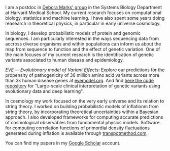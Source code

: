 
<br><br>

I am a postdoc in [Debora Marks' group](https://marks.hms.harvard.edu/) in the Systems Biology Department at Harvard Medical School. My current research focuses on computational biology, statistics and machine learning. I have also spent some years doing reasearch in theoretical physics, in particular in early universe cosmology. 
 
In biology, I develop probabilistic models of protein and genomic sequences. I am particularly interested in the ways sequencing data from accross diverse organisms and within populations can inform us about the map from sequence to function and the effect of genetic variation. One of the main focuses of my current research is the identification of genetic variants associated to human disease and epidemiology. 

*EVE -- Evolutionary model of Variant Effects*: Explore our predictions for the propensity of pathogenicity of 36 million amino acid variants across more than 3k human disease genes at [evemodel.org](https://evemodel.org/). And find [here the code repository](https://github.com/OATML-Markslab/EVE) for "Large-scale clinical interpretation of genetic variants using evolutionary data and deep learning".

In cosmology my work focused on the very early universe and its relation to string theory. I worked on building probabilistic models of inflationm from string theory, by incorporating theoretical uncertainties within a Bayesian approach. I also developed frameworks for computing accurate predictions of cosmological observables from fundamental physics models. Software for computing correlation functions of primordial density fluctuations generated during inflation is available through [transpotmethod.com](https://transportmethod.com/).

You can find my papers in my [Google Scholar](https://scholar.google.com/citations?user=Ue5LxsIAAAAJ&hl=en) account.



<!--Prior to Harvard, I worked at the theory group at DESY in Hamburg and the Astronomy Center at Sussex University, where I also did my PhD under the supervision of Prof. Andrew Liddle. You can see my CV -->

